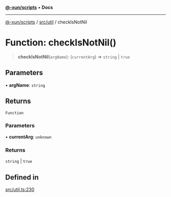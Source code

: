 [**@-xun/scripts**](../../../README.md) • **Docs**

***

[@-xun/scripts](../../../README.md) / [src/util](../README.md) / checkIsNotNil

# Function: checkIsNotNil()

> **checkIsNotNil**(`argName`): (`currentArg`) => `string` \| `true`

## Parameters

• **argName**: `string`

## Returns

`Function`

### Parameters

• **currentArg**: `unknown`

### Returns

`string` \| `true`

## Defined in

[src/util.ts:230](https://github.com/Xunnamius/xscripts/blob/dab28cbd16e1a8b65bb5fd311af787e2401e7d30/src/util.ts#L230)
